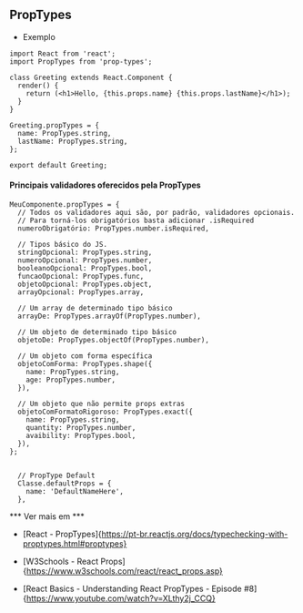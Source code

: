 ## PropTypes

* Exemplo

```
import React from 'react';
import PropTypes from 'prop-types';

class Greeting extends React.Component {
  render() {
    return (<h1>Hello, {this.props.name} {this.props.lastName}</h1>);
  }
}

Greeting.propTypes = {
  name: PropTypes.string,
  lastName: PropTypes.string,
};

export default Greeting;
```

#### Principais validadores oferecidos pela PropTypes


```
MeuComponente.propTypes = {
  // Todos os validadores aqui são, por padrão, validadores opcionais.
  // Para torná-los obrigatórios basta adicionar .isRequired
  numeroObrigatório: PropTypes.number.isRequired,

  // Tipos básico do JS.
  stringOpcional: PropTypes.string,
  numeroOpcional: PropTypes.number,
  booleanoOpcional: PropTypes.bool,
  funcaoOpcional: PropTypes.func,
  objetoOpcional: PropTypes.object,
  arrayOpcional: PropTypes.array,

  // Um array de determinado tipo básico
  arrayDe: PropTypes.arrayOf(PropTypes.number),

  // Um objeto de determinado tipo básico
  objetoDe: PropTypes.objectOf(PropTypes.number),

  // Um objeto com forma específica
  objetoComForma: PropTypes.shape({
    name: PropTypes.string,
    age: PropTypes.number,
  }),

  // Um objeto que não permite props extras
  objetoComFormatoRigoroso: PropTypes.exact({
    name: PropTypes.string,
    quantity: PropTypes.number,
    avaibility: PropTypes.bool,
  }),
};


  // PropType Default
  Classe.defaultProps = {
    name: 'DefaultNameHere',
  },

```

*** Ver mais em ***

* [React - PropTypes]{https://pt-br.reactjs.org/docs/typechecking-with-proptypes.html#proptypes}

* [W3Schools - React Props]{https://www.w3schools.com/react/react_props.asp}

* [React Basics - Understanding React PropTypes - Episode #8]{https://www.youtube.com/watch?v=XLthy2j_CCQ}

